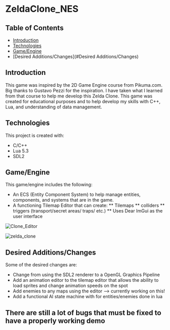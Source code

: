 # ZeldaClone_NES

## Table of Contents
* [Introduction](#introduction)
* [Technologies](#technologies)
* [Game/Engine](#Game/Engine)
* [Desired Additions/Changes](#Desired Additions/Changes)

## Introduction
This game was inspired by the 2D Game Engine course from Pikuma.com. Big thanks to Gustavo Pezzi for the inspiration. I have taken what I 
learned from that course to help me develop this Zelda Clone. 
This game was created for educational purposes and to help develop my skills with C++, Lua, and understanding
of data management. 
## Technologies
This project is created with:
* C/C++ 
* Lua 5.3
* SDL2
## Game/Engine
This game/engine includes the following:
* An ECS (Entity Component System) to help manage entities, components, and systems that are in the game.
* A functioning Tilemap Editor that can create:
        ** Tilemaps 
        ** colliders
        ** triggers (transport/secret areas/ traps/ etc.)
        ** Uses Dear ImGui as the user interface
        

![Clone_Editor](https://user-images.githubusercontent.com/63356975/130303677-08d6fdc8-6f66-490b-ba8a-df98e0a7192a.png)

![zelda_clone](https://user-images.githubusercontent.com/63356975/130304810-ad7e5efe-b8a2-4fd1-ab23-6c624646fd57.png)

## Desired Additions/Changes
Some of the desired changes are:
* Change from using the SDL2 renderer to a OpenGL Graphics Pipeline 
* Add an animation editor to the tilemap editor that allows the ability to load sprites and change animation speeds on the spot
* Add enemies to any maps using the editor --> currently working on this!
* Add a functional AI state machine with for entities/enemies done in lua

## There are still a lot of bugs that must be fixed to have a properly working demo

